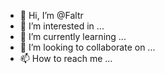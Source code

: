 - 👋 Hi, I’m @Faltr
- 👀 I’m interested in ...
- 🌱 I’m currently learning ...
- 💞️ I’m looking to collaborate on ...
- 📫 How to reach me ...

<!---
Faltr/Faltr is a ✨ special ✨ repository because its `README.md` (this file) appears on your GitHub profile.
You can click the Preview link to take a look at your changes.
--->
